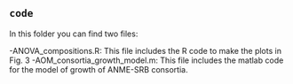 ## `code`

In this folder you can find two files:

-ANOVA_compositions.R: This file includes the R code to make the plots in Fig. 3
-AOM_consortia_growth_model.m: This file includes the matlab code for the model of growth of ANME-SRB consortia.